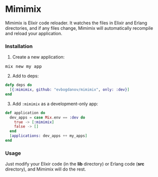 Mimimix
======

Mimimix is Elixir code reloader. It watches the files in Elixir and Erlang directories, and if any files change, Mimimix will automatically recompile and reload your application.

### Installation

1. Create a new application:
  <pre>mix new my_app</pre>

2. Add to deps:
  ```elixir
  defp deps do
    [{:mimimix, github: "evbogdanov/mimimix", only: :dev}]
  end
  ```

3. Add `:mimimix` as a development-only app:
  ```elixir
  def application do
    dev_apps = case Mix.env == :dev do
      true -> [:mimimix]
      false -> []
    end
    [applications: dev_apps ++ my_apps]
  end
  ```

### Usage

Just modify your Elixir code (in the **lib** directory) or Erlang code (**src** directory), and Mimimix will do the rest.
